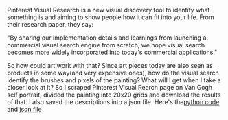 Pinterest Visual Research is a new visual discovery tool to identify what something is and aiming to show people how it can fit into your life. From their research paper, they say:

"By sharing our implementation details and learnings from launching a commercial visual search engine from scratch, we hope visual search becomes more widely incorporated into today's commercial applications."

So how could art work with that? Since art pieces today are also seen as products in some way(and very expensive ones), how do the visual search identify the brushes and pixels of the painting? What will I get when I take a closer look at it? So I scraped Pinterest Visual Rearch page on Van Gogh self portrait, divided the painting into 20x20 grids and download the results of that. I also saved the descriptions into a json file. Here's the[python code](pin_visualsearch.py) and [json file]()
